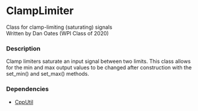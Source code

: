 # ClampLimiter
Class for clamp-limiting (saturating) signals  
Written by Dan Oates (WPI Class of 2020)

### Description
Clamp limiters saturate an input signal between two limits. This class allows for the min and max output values to be changed after construction with the set_min() and set_max() methods.

### Dependencies
- [CppUtil](https://github.com/doates625/CppUtil.git)